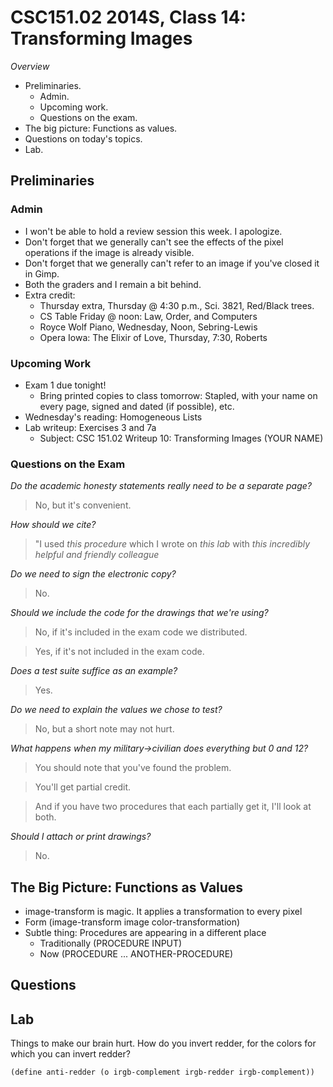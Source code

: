 CSC151.02 2014S, Class 14: Transforming Images
==============================================

_Overview_

* Preliminaries.
    * Admin.
    * Upcoming work.
    * Questions on the exam.
* The big picture: Functions as values.
* Questions on today's topics.
* Lab.

Preliminaries
-------------

### Admin

* I won't be able to hold a review session this week.  I apologize.
* Don't forget that we generally can't see the effects of the pixel
  operations if the image is already visible.
* Don't forget that we generally can't refer to an image if you've
  closed it in Gimp.
* Both the graders and I remain a bit behind.  
* Extra credit: 
    * Thursday extra, Thursday @ 4:30 p.m., Sci. 3821, Red/Black trees.
    * CS Table Friday @ noon: Law, Order, and Computers
    * Royce Wolf Piano, Wednesday, Noon, Sebring-Lewis
    * Opera Iowa: The Elixir of Love, Thursday, 7:30, Roberts

### Upcoming Work

* Exam 1 due tonight!
    * Bring printed copies to class tomorrow:  Stapled, with your name
      on every page, signed and dated (if possible), etc.
* Wednesday's reading: Homogeneous Lists
* Lab writeup: Exercises 3 and 7a
    * Subject: CSC 151.02 Writeup 10: Transforming Images (YOUR NAME)

### Questions on the Exam

_Do the academic honesty statements really need to be a separate page?_

> No, but it's convenient.

_How should we cite?_

> "I used *this procedure* which I wrote on *this lab* with *this incredibly
  helpful and friendly colleague*

_Do we need to sign the electronic copy?_

> No.

_Should we include the code for the drawings that we're using?_

> No, if it's included in the exam code we distributed.

> Yes, if it's not included in the exam code.

_Does a test suite suffice as an example?_

> Yes.

_Do we need to explain the values we chose to test?_

> No, but a short note may not hurt.

_What happens when my military->civilian does everything but 0 and 12?_

> You should note that you've found the problem.

> You'll get partial credit.

> And if you have two procedures that each partially get it, I'll look
  at both.

_Should I attach or print drawings?_

> No.

The Big Picture: Functions as Values
------------------------------------

* image-transform is magic.  It applies a transformation to every pixel
* Form (image-transform image color-transformation)
* Subtle thing: Procedures are appearing in a different place
    * Traditionally (PROCEDURE INPUT)
    * Now (PROCEDURE ... ANOTHER-PROCEDURE)

Questions
---------

Lab
---



Things to make our brain hurt.  How do you invert redder, for the colors for
which you can invert redder?

    (define anti-redder (o irgb-complement irgb-redder irgb-complement))
